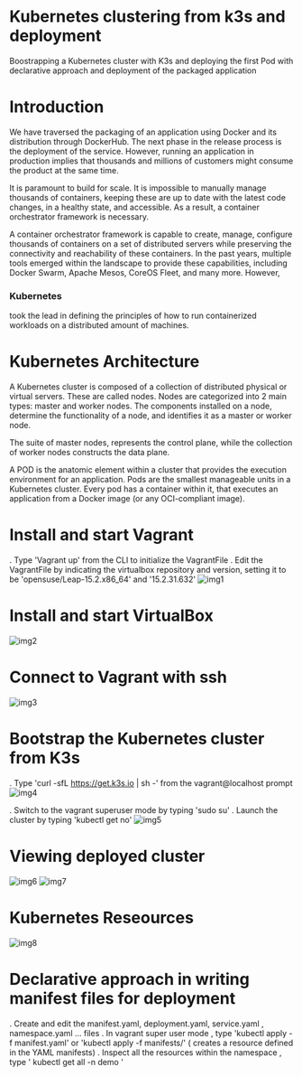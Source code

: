 # Kubernetes clustering from k3s and deployment 
Boostrapping a Kubernetes cluster with K3s and deploying the first Pod with declarative approach and deployment of the packaged application

# Introduction

We have traversed the packaging of an application using Docker and its distribution through DockerHub. The next phase in the release process is the deployment of the service. However, running an application in production implies that thousands and millions of customers might consume the product at the same time. 

It is paramount to build for scale. It is impossible to manually manage thousands of containers, keeping these are up to date with the latest code changes, in a healthy state, and accessible. As a result, a container orchestrator framework is necessary. 

A container orchestrator framework is capable to create, manage, configure thousands of containers on a set of distributed servers while preserving the connectivity and reachability of these containers. In the past years, multiple tools emerged within the landscape to provide these capabilities, including Docker Swarm, Apache Mesos, CoreOS Fleet, and many more. However, 
### Kubernetes 
took the lead in defining the principles of how to run containerized workloads on a distributed amount of machines. 

# Kubernetes Architecture

A Kubernetes cluster is composed of a collection of distributed physical or virtual servers. These are called nodes. Nodes are categorized into 2 main types: master and worker nodes. The components installed on a node, determine the functionality of a node, and identifies it as a master or worker node.

The suite of master nodes, represents the control plane, while the collection of worker nodes constructs the data plane.

A POD is the anatomic element within a cluster that provides the execution environment for an application. Pods are the smallest manageable units in a Kubernetes cluster. Every pod has a container within it, that executes an application from a Docker image (or any OCI-compliant image). 

# Install and start Vagrant

. Type 'Vagrant up' from the CLI to initialize the VagrantFile 
. Edit the VagrantFile by indicating the virtualbox repository and version, setting it to be 'opensuse/Leap-15.2.x86_64' and '15.2.31.632'
![img1](screenshots/img1.png)

# Install and start VirtualBox 
![img2](screenshots/img2.png)

# Connect to Vagrant with ssh 
![img3](screenshots/img3.png)

# Bootstrap the Kubernetes cluster from K3s 
 . Type 'curl -sfL https://get.k3s.io | sh -' from the vagrant@localhost prompt
 ![img4](screenshots/img4.png)
 
 . Switch to the vagrant superuser mode by typing 'sudo su' 
 . Launch the cluster by typing 'kubectl get no'
 ![img5](screenshots/img5.png)
 
 # Viewing deployed cluster 
 ![img6](screenshots/img6.png)
 ![img7](screenshots/img7.png)
 
 # Kubernetes Reseources
 ![img8](screenshots/img8.png)
 
 # Declarative approach in writing manifest files for deployment
 . Create and edit the manifest.yaml, deployment.yaml, service.yaml , namespace.yaml ... files
 . In vagrant super user mode , type 'kubectl apply -f manifest.yaml' or 'kubectl apply -f manifests/' ( creates a resource defined in the YAML manifests)
 . Inspect all the resources within the namespace , type ' kubectl get all -n demo  '
 
 
 
 
 





